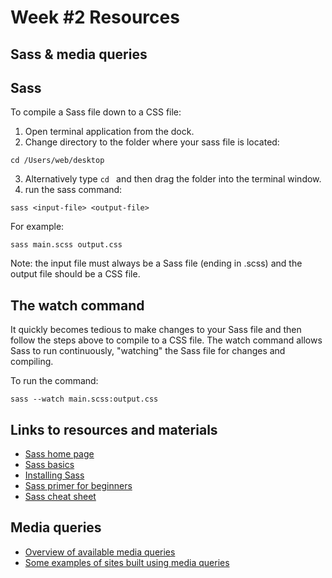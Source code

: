 # Week #2 Resources

## Sass & media queries

## Sass

To compile a Sass file down to a CSS file:

1. Open terminal application from the dock.
2. Change directory to the folder where your sass file is located:

`cd /Users/web/desktop`

3. Alternatively type `cd ` and then drag the folder into the terminal window.
4. run the sass command:

`sass <input-file> <output-file>`

For example:

`sass main.scss output.css`

Note: the input file must always be a Sass file (ending in .scss) and the output file should be a CSS file.

## The watch command

It quickly becomes tedious to make changes to your Sass file and then follow the steps above to compile to a CSS file. The watch command allows Sass to run continuously, "watching" the Sass file for changes and compiling.

To run the command:

`sass --watch main.scss:output.css`

## Links to resources and materials

* [Sass home page](http://sass-lang.com/)
* [Sass basics](http://sass-lang.com/guide)
* [Installing Sass](http://sass-lang.com/install)
* [Sass primer for beginners](http://blog.teamtreehouse.com/the-absolute-beginners-guide-to-sass)
* [Sass cheat sheet](http://ricostacruz.com/cheatsheets/sass.html)

## Media queries


* [Overview of available media queries](http://cssmediaqueries.com/)
* [Some examples of sites built using media queries](http://mediaqueri.es/)
